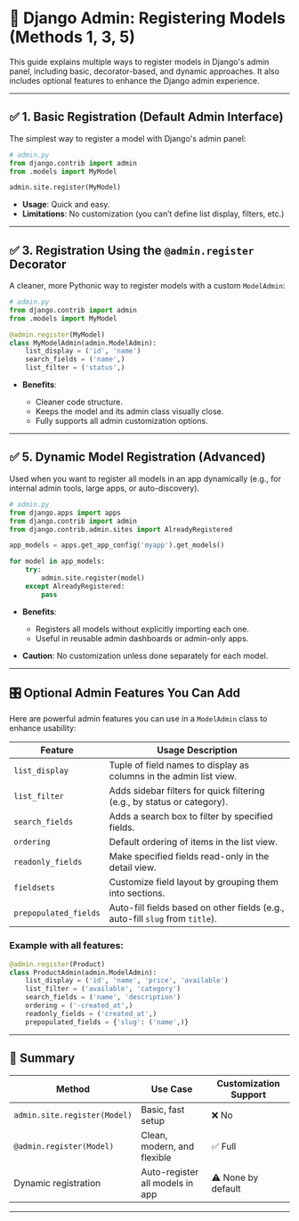 
# 🧠 Django Admin: Registering Models (Methods 1, 3, 5)

This guide explains multiple ways to register models in Django's admin panel, including basic, decorator-based, and dynamic approaches. It also includes optional features to enhance the Django admin experience.

---

## ✅ 1. Basic Registration (Default Admin Interface)

The simplest way to register a model with Django's admin panel:

```python
# admin.py
from django.contrib import admin
from .models import MyModel

admin.site.register(MyModel)
```

* **Usage**: Quick and easy.
* **Limitations**: No customization (you can’t define list display, filters, etc.)

---

## ✅ 3. Registration Using the `@admin.register` Decorator

A cleaner, more Pythonic way to register models with a custom `ModelAdmin`:

```python
# admin.py
from django.contrib import admin
from .models import MyModel

@admin.register(MyModel)
class MyModelAdmin(admin.ModelAdmin):
    list_display = ('id', 'name')
    search_fields = ('name',)
    list_filter = ('status',)
```

* **Benefits**:

  * Cleaner code structure.
  * Keeps the model and its admin class visually close.
  * Fully supports all admin customization options.

---

## ✅ 5. Dynamic Model Registration (Advanced)

Used when you want to register all models in an app dynamically (e.g., for internal admin tools, large apps, or auto-discovery).

```python
# admin.py
from django.apps import apps
from django.contrib import admin
from django.contrib.admin.sites import AlreadyRegistered

app_models = apps.get_app_config('myapp').get_models()

for model in app_models:
    try:
        admin.site.register(model)
    except AlreadyRegistered:
        pass
```

* **Benefits**:

  * Registers all models without explicitly importing each one.
  * Useful in reusable admin dashboards or admin-only apps.
* **Caution**: No customization unless done separately for each model.

---

## 🎛️ Optional Admin Features You Can Add

Here are powerful admin features you can use in a `ModelAdmin` class to enhance usability:

| Feature               | Usage Description                                                             |
| --------------------- | ----------------------------------------------------------------------------- |
| `list_display`        | Tuple of field names to display as columns in the admin list view.            |
| `list_filter`         | Adds sidebar filters for quick filtering (e.g., by status or category).       |
| `search_fields`       | Adds a search box to filter by specified fields.                              |
| `ordering`            | Default ordering of items in the list view.                                   |
| `readonly_fields`     | Make specified fields read-only in the detail view.                           |
| `fieldsets`           | Customize field layout by grouping them into sections.                        |
| `prepopulated_fields` | Auto-fill fields based on other fields (e.g., auto-fill `slug` from `title`). |

### Example with all features:

```python
@admin.register(Product)
class ProductAdmin(admin.ModelAdmin):
    list_display = ('id', 'name', 'price', 'available')
    list_filter = ('available', 'category')
    search_fields = ('name', 'description')
    ordering = ('-created_at',)
    readonly_fields = ('created_at',)
    prepopulated_fields = {'slug': ('name',)}
```

---

## 📌 Summary

| Method                       | Use Case                        | Customization Support |
| ---------------------------- | ------------------------------- | --------------------- |
| `admin.site.register(Model)` | Basic, fast setup               | ❌ No                  |
| `@admin.register(Model)`     | Clean, modern, and flexible     | ✅ Full                |
| Dynamic registration         | Auto-register all models in app | ⚠️ None by default    |

---

